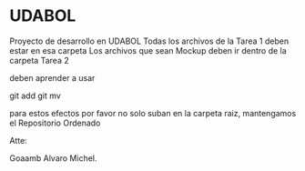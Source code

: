 # UDABOL
Proyecto de desarrollo en UDABOL
Todas los archivos de la Tarea 1 deben estar en esa carpeta
Los archivos que sean Mockup deben ir dentro de la carpeta Tarea 2

deben aprender a usar 

git add
git mv

para estos efectos por favor no solo suban en la carpeta raiz, mantengamos el Repositorio Ordenado

Atte:

Goaamb
Alvaro Michel.
